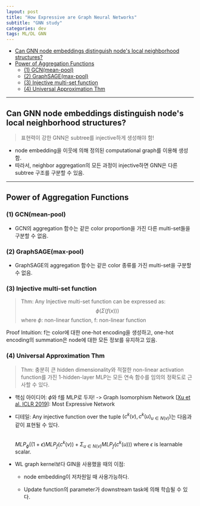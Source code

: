```yaml
---
layout: post
title: "How Expressive are Graph Neural Networks"
subtitle: "GNN study"
categories: dev
tags: ML/DL GNN
---
```


<!-- @import "[TOC]" {cmd="toc" depthFrom=1 depthTo=6 orderedList=false} -->

<!-- code_chunk_output -->

- [Can GNN node embeddings distinguish node's local neighborhood structures?](#can-gnn-node-embeddings-distinguish-nodes-local-neighborhood-structures)
- [Power of Aggregation Functions](#power-of-aggregation-functions)
  - [(1) GCN(mean-pool)](#1-gcnmean-pool)
  - [(2) GraphSAGE(max-pool)](#2-graphsagemax-pool)
  - [(3) Injective multi-set function](#3-injective-multi-set-function)
  - [(4) Universal Approximation Thm](#4-universal-approximation-thm)

<!-- /code_chunk_output -->

---

## Can GNN node embeddings distinguish node's local neighborhood structures?

> 표현력이 강한 GNN은 subtree를 injective하게 생성해야 함!

- node embedding을 이웃에 의해 정의된 computational graph를 이용해 생성함.
- 따라서, neighbor aggregation의 모든 과정이 injective하면 GNN은 다른 subtree 구조를 구분할 수 있음.

---

## Power of Aggregation Functions

### (1) GCN(mean-pool)

- GCN의 aggregation 함수는 같은 color proportion을 가진 다른 multi-set들을 구분할 수 없음.

### (2) GraphSAGE(max-pool)

- GraphSAGE의 aggregation 함수는 같은 color 종류를 가진 multi-set을 구분할 수 없음.

### (3) Injective multi-set function

> Thm: Any Injective multi-set function can be expressed as: $${\phi(\Sigma(f(x)))}$$ where ${ \phi}$: non-linear function, f: non-linear function

Proof Intuition: f는 color에 대한 one-hot encoding을 생성하고, one-hot encoding의 summation은 node에 대한 모든 정보를 유지하고 있음.

### (4) Universal Approximation Thm

> Thm: 충분히 큰 hidden dimensionality와 적절한 non-linear activation function를 가진 1-hidden-layer MLP는 모든 연속 함수를 임의의 정확도로 근사할 수 있다.

- 핵심 아이디어: ${ \phi}$와 f를 MLP로 두자!
  -> Graph Isomorphism Network [[Xu et al. ICLR 2019](https://openreview.net/pdf?id=ryGs6iA5Km)]: Most Expressive Network

- 디테일: Any injective function over the tuple ${(c^k(v), {c^k(u)}_{u \in N(v) })}$는 다음과 같이 표현될 수 있다.

  <br/>${MLP_{\phi}((1+\epsilon)MLP_f(c^k(v))+\Sigma_{u \in N(v)}MLP_f(c^k(u)))}$
  where ${\epsilon}$ is learnable scalar.

- WL graph kernel보다 GIN을 사용했을 때의 이점:

  - node embedding이 저차원일 때 사용가능하다.

  - Update function의 parameter가 downstream task에 의해 학습될 수 있다.

